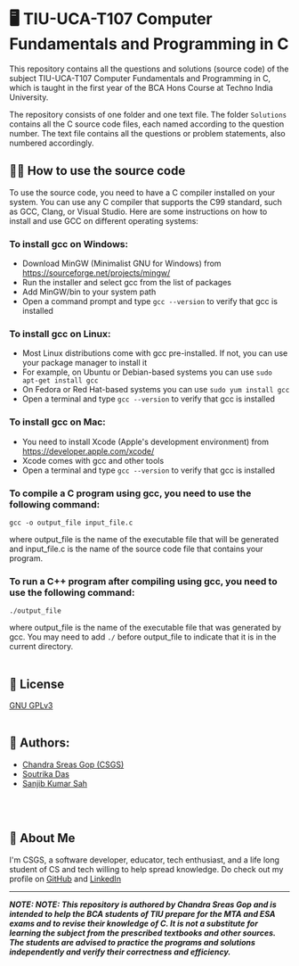 # 🖥️ TIU-UCA-T107 Computer Fundamentals and Programming in C

This repository contains all the questions and solutions (source code) of the subject TIU-UCA-T107 Computer Fundamentals and Programming in C, which is taught in the first year of the BCA Hons Course at Techno India University.

The repository consists of one folder and one text file. The folder `Solutions` contains all the C source code files, each named according to the question number. The text file contains all the questions or problem statements, also numbered accordingly.

## 🧑‍💻 How to use the source code

To use the source code, you need to have a C compiler installed on your system. You can use any C compiler that supports the C99 standard, such as GCC, Clang, or Visual Studio. Here are some instructions on how to install and use GCC on different operating systems:

### To install gcc on Windows:

- Download MinGW (Minimalist GNU for Windows) from https://sourceforge.net/projects/mingw/
- Run the installer and select gcc from the list of packages
- Add MinGW/bin to your system path
- Open a command prompt and type `gcc --version` to verify that gcc is installed

### To install gcc on Linux:

- Most Linux distributions come with gcc pre-installed. If not, you can use your package manager to install it
- For example, on Ubuntu or Debian-based systems you can use `sudo apt-get install gcc`
- On Fedora or Red Hat-based systems you can use `sudo yum install gcc`
- Open a terminal and type `gcc --version` to verify that gcc is installed

### To install gcc on Mac:

- You need to install Xcode (Apple's development environment) from https://developer.apple.com/xcode/
- Xcode comes with gcc and other tools
- Open a terminal and type `gcc --version` to verify that gcc is installed

### To compile a C program using gcc, you need to use the following command:

`gcc -o output_file input_file.c`

where output_file is the name of the executable file that will be generated and input_file.c is the name of the source code file that contains your program.

### To run a C++ program after compiling using gcc, you need to use the following command:

`./output_file`

where output_file is the name of the executable file that was generated by gcc. You may need to add `./` before output_file to indicate that it is in the current directory.
<br>
<br>
## 📜 License

[GNU GPLv3](https://choosealicense.com/licenses/gpl-3.0/)
<br>
<br>

## 👥 Authors:

- [Chandra Sreas Gop (CSGS)](https://www.github.com/sreasgop)
- [Soutrika Das](https://www.github.com/soutrikadas)
- [Sanjib Kumar Sah](https://www.github.com/sksatyam)
<br>
<br>

## 🚀 About Me
I'm CSGS, a software developer, educator, tech enthusiast, and a life long student of CS and tech willing to help spread knowledge. Do check out my profile on [GitHub](https://github.com/sreasgop) and [LinkedIn](https://linkedin.com/in/chandrasreasgop)

---
***NOTE: ***NOTE: This repository is authored by Chandra Sreas Gop and is intended to help the BCA students of TIU prepare for the MTA and ESA exams and to revise their knowledge of C. It is not a substitute for learning the subject from the prescribed textbooks and other sources. The students are advised to practice the programs and solutions independently and verify their correctness and efficiency.******
